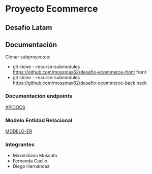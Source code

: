 # Proyecto Ecommerce
## Desafio Latam

## Documentación

Clonar subproyectos:

- git clone --recurse-submodules https://github.com/mossmax62/desafio-ecommerce-front front
- git clone --recurse-submodules https://github.com/mossmax62/desafio-ecommerce-back back

### Documentación endpoints

[APIDOCS](https://docs.google.com/document/d/1_b4-uCGUjhF2e0__0lEugP9KkbIERAg3DhzlE4CmP4Y/edit?usp=sharing)

### Modelo Entidad Relacional

[MODELO-ER](https://drive.google.com/file/d/1iUWnnHz4O2bxwBKc8eHpXlKwn29LsiOK/view?usp=sharing)


### Integrantes
- Maximiliano Mussuto
- Fernanda Cuello
- Diego Hernández